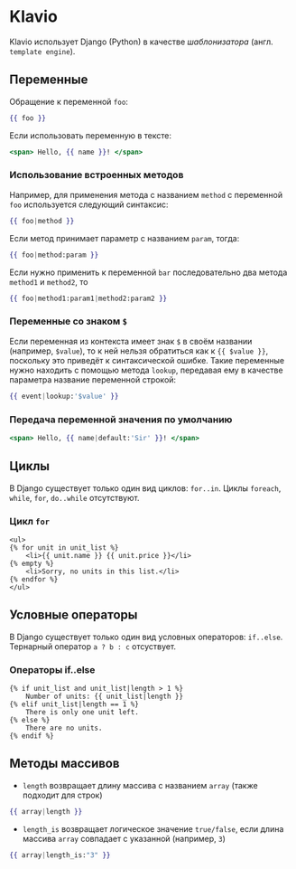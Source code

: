 # Klavio

Klavio использует Django (Python) в качестве *шаблонизатора* (англ. `template engine`).

## Переменные
Обращение к переменной `foo`:
```hbs
{{ foo }}
```
Если использовать переменную в тексте:
```hbs
<span> Hello, {{ name }}! </span>
```

### Использование встроенных методов
Например, для применения метода с названием `method` с переменной `foo` используется следующий синтаксис:
```hbs
{{ foo|method }}
```
Если метод принимает параметр с названием `param`, тогда:
```hbs
{{ foo|method:param }}
```
Если нужно применить к переменной `bar` последовательно два метода `method1` и `method2`, то
```hbs
{{ foo|method1:param1|method2:param2 }}
```

### Переменные со знаком `$`
Если переменная из контекста имеет знак `$` в своём названии (например, `$value`), то к ней нельзя обратиться как к `{{ $value }}`, поскольку это приведёт к синтаксической ошибке.
Такие переменные нужно находить с помощью метода `lookup`, передавая ему в качестве параметра название переменной строкой:
```hbs
{{ event|lookup:'$value' }}
```

### Передача переменной значения по умолчанию
```hbs
<span> Hello, {{ name|default:'Sir' }}! </span>
```

## Циклы
В Django существует только один вид циклов: `for..in`. Циклы `foreach`, `while`, `for`, `do..while` отсутствуют.
### Цикл `for`
```django
<ul>
{% for unit in unit_list %}
    <li>{{ unit.name }} {{ unit.price }}</li>
{% empty %}
    <li>Sorry, no units in this list.</li>
{% endfor %}
</ul>
```
## Условные операторы
В Django существует только один вид условных операторов: `if..else`. Тернарный оператор `a ? b : c` отсуствует.

### Операторы if..else
```django
{% if unit_list and unit_list|length > 1 %}
    Number of units: {{ unit_list|length }}
{% elif unit_list|length == 1 %}
    There is only one unit left.
{% else %}
    There are no units.
{% endif %}
```


## Методы массивов
* `length` возвращает длину массива с названием `array` (также подходит для строк)
```hbs
{{ array|length }}
```
* `length_is` возвращает логическое значение `true/false`, если длина массива `array` совпадает с указанной (например, `3`)
```hbs
{{ array|length_is:"3" }}
```

